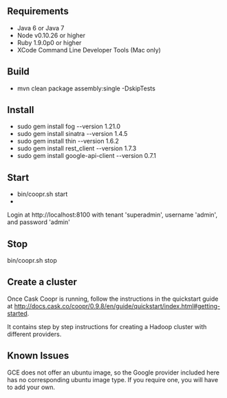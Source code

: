 ## Requirements
   * Java 6 or Java 7
   * Node v0.10.26 or higher
   * Ruby 1.9.0p0 or higher
   * XCode Command Line Developer Tools (Mac only)

## Build
   * mvn clean package assembly:single -DskipTests

## Install
   * sudo gem install fog --version 1.21.0
   * sudo gem install sinatra --version 1.4.5
   * sudo gem install thin --version 1.6.2
   * sudo gem install rest_client --version 1.7.3
   * sudo gem install google-api-client --version 0.7.1

## Start
   * bin/coopr.sh start
   * 
Login at http://localhost:8100 with tenant 'superadmin', username 'admin', and password 'admin'

## Stop
bin/coopr.sh stop

## Create a cluster
Once Cask Coopr is running, follow the instructions in the quickstart guide at 
http://docs.cask.co/coopr/0.9.8/en/guide/quickstart/index.html#getting-started.

It contains step by step instructions for creating a Hadoop cluster with different providers.

## Known Issues
GCE does not offer an ubuntu image, so the Google provider included here has no corresponding
ubuntu image type. If you require one, you will have to add your own.
